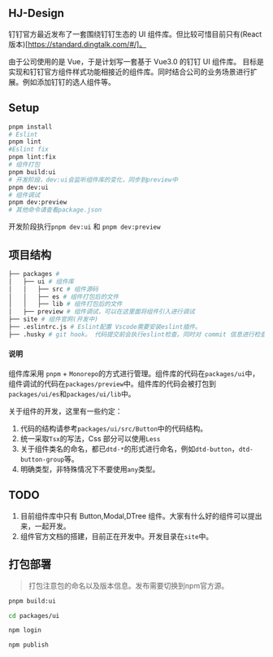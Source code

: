 ## HJ-Design

钉钉官方最近发布了一套围绕钉钉生态的 UI 组件库。但比较可惜目前只有(React 版本)[https://standard.dingtalk.com/#/]。

由于公司使用的是 Vue，于是计划写一套基于 Vue3.0 的钉钉 UI 组件库。 目标是实现和钉钉官方组件样式功能相接近的组件库。同时结合公司的业务场景进行扩展。例如添加钉钉的选人组件等。

## Setup

```bash
pnpm install
# Eslint
pnpm lint
#Eslint fix
pnpm lint:fix
# 组件打包
pnpm build:ui
# 开发阶段，dev:ui会监听组件库的变化，同步到preview中
pnpm dev:ui
# 组件调试
pnpm dev:preview
# 其他命令请查看package.json
```
开发阶段执行`pnpm dev:ui` 和 `pnpm dev:preview`

## 项目结构

```bash
├── packages # 
│   ├── ui # 组件库
│   │   ├── src # 组件源码
│   │   ├── es # 组件打包后的文件
│   │   ├── lib # 组件打包后的文件
│   ├── preview # 组件调试，可以在这里面将组件引入进行调试
├── site # 组件官网(开发中)
├── .eslintrc.js # Eslint配置 Vscode需要安装eslint插件。
├── .husky # git hook。 代码提交前会执行eslint检查。同时对 commit 信息进行检查。
```



#### 说明

组件库采用 `pnpm` + `Monorepo`的方式进行管理。组件库的代码在`packages/ui`中，组件调试的代码在`packages/preview`中。组件库的代码会被打包到`packages/ui/es`和`packages/ui/lib`中。

关于组件的开发，这里有一些约定：

1. 代码的结构请参考`packages/ui/src/Button`中的代码结构。
2. 统一采取`Tsx`的写法，Css 部分可以使用`Less`
3. 关于组件类名的命名，都已`dtd-*`的形式进行命名，例如`dtd-button`，`dtd-button-group`等。
4. 明确类型，非特殊情况下不要使用`any`类型。

## TODO 

1. 目前组件库中只有 Button,Modal,DTree 组件。大家有什么好的组件可以提出来，一起开发。
2. 组件官方文档的搭建，目前正在开发中。开发目录在`site`中。


## 打包部署

> 打包注意包的命名以及版本信息。发布需要切换到npm官方源。

```bash
pnpm build:ui

cd packages/ui

npm login

npm publish
```
